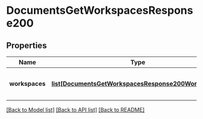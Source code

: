 # DocumentsGetWorkspacesResponse200

## Properties
Name | Type | Description | Notes
------------ | ------------- | ------------- | -------------
**workspaces** | [**list[DocumentsGetWorkspacesResponse200Workspaces]**](DocumentsGetWorkspacesResponse200Workspaces.md) | List of workspaces in document | [optional] 

[[Back to Model list]](../README.md#documentation-for-models) [[Back to API list]](../README.md#documentation-for-api-endpoints) [[Back to README]](../README.md)


